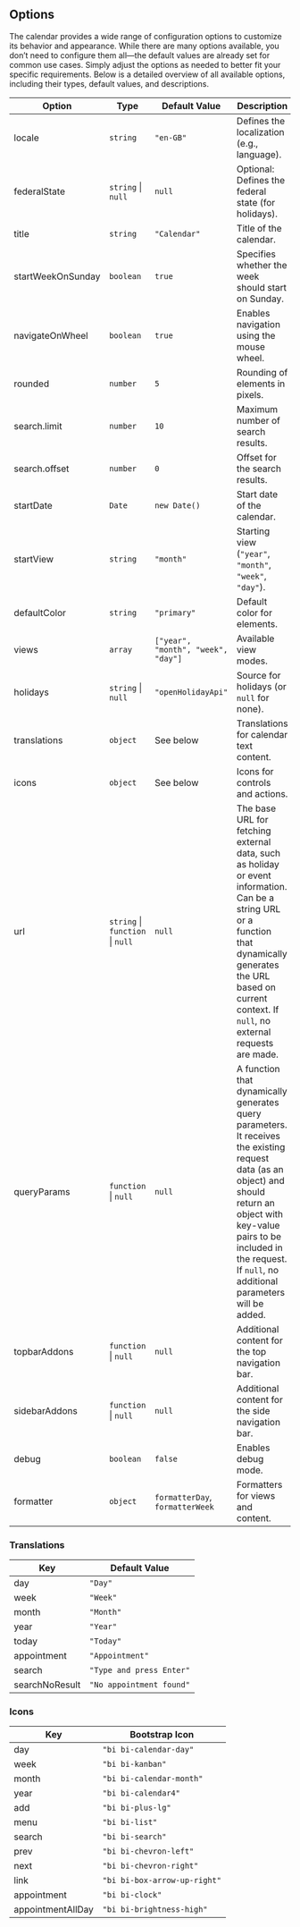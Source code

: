 ## Options

The calendar provides a wide range of configuration options to customize its behavior and appearance. While there are many options available, you don’t need to configure them all—the default values are already set for common use cases. Simply adjust the options as needed to better fit your specific requirements. Below is a detailed overview of all available options, including their types, default values, and descriptions.

| **Option**        | **Type**                         | **Default Value**                  | **Description**                                                                                                                                                                                                                                 |
|-------------------|----------------------------------|------------------------------------|-------------------------------------------------------------------------------------------------------------------------------------------------------------------------------------------------------------------------------------------------|
| locale            | `string`                         | `"en-GB"`                          | Defines the localization (e.g., language).                                                                                                                                                                                                      |
| federalState      | `string` \| `null`               | `null`                             | Optional: Defines the federal state (for holidays).                                                                                                                                                                                             |
| title             | `string`                         | `"Calendar"`                       | Title of the calendar.                                                                                                                                                                                                                          |
| startWeekOnSunday | `boolean`                        | `true`                             | Specifies whether the week should start on Sunday.                                                                                                                                                                                              |
| navigateOnWheel   | `boolean`                        | `true`                             | Enables navigation using the mouse wheel.                                                                                                                                                                                                       |
| rounded           | `number`                         | `5`                                | Rounding of elements in pixels.                                                                                                                                                                                                                 |
| search.limit      | `number`                         | `10`                               | Maximum number of search results.                                                                                                                                                                                                               |
| search.offset     | `number`                         | `0`                                | Offset for the search results.                                                                                                                                                                                                                  |
| startDate         | `Date`                           | `new Date()`                       | Start date of the calendar.                                                                                                                                                                                                                     |
| startView         | `string`                         | `"month"`                          | Starting view (`"year"`, `"month"`, `"week"`, `"day"`).                                                                                                                                                                                         |
| defaultColor      | `string`                         | `"primary"`                        | Default color for elements.                                                                                                                                                                                                                     |
| views             | `array`                          | `["year", "month", "week", "day"]` | Available view modes.                                                                                                                                                                                                                           |
| holidays          | `string` \| `null`               | `"openHolidayApi"`                 | Source for holidays (or `null` for none).                                                                                                                                                                                                       |
| translations      | `object`                         | See below                          | Translations for calendar text content.                                                                                                                                                                                                         |
| icons             | `object`                         | See below                          | Icons for controls and actions.                                                                                                                                                                                                                 |
| url               | `string` \| `function` \| `null` | `null`                             | The base URL for fetching external data, such as holiday or event information. Can be a string URL or a function that dynamically generates the URL based on current context. If `null`, no external requests are made.                         |
| queryParams       | `function` \| `null`             | `null`                             | A function that dynamically generates query parameters. It receives the existing request data (as an object) and should return an object with key-value pairs to be included in the request. If `null`, no additional parameters will be added. |
| topbarAddons      | `function` \| `null`             | `null`                             | Additional content for the top navigation bar.                                                                                                                                                                                                  |
| sidebarAddons     | `function` \| `null`             | `null`                             | Additional content for the side navigation bar.                                                                                                                                                                                                 |
| debug             | `boolean`                        | `false`                            | Enables debug mode.                                                                                                                                                                                                                             |
| formatter         | `object`                         | `formatterDay`, `formatterWeek`    | Formatters for views and content.                                                                                                                                                                                                               |

### Translations
| **Key**             | **Default Value**          |
|----------------------|----------------------------|
| day                 | `"Day"`                    |
| week                | `"Week"`                   |
| month               | `"Month"`                  |
| year                | `"Year"`                   |
| today               | `"Today"`                  |
| appointment         | `"Appointment"`            |
| search              | `"Type and press Enter"`   |
| searchNoResult      | `"No appointment found"`   |

### Icons
| **Key**             | **Bootstrap Icon**         |
|----------------------|----------------------------|
| day                 | `"bi bi-calendar-day"`     |
| week                | `"bi bi-kanban"`           |
| month               | `"bi bi-calendar-month"`   |
| year                | `"bi bi-calendar4"`        |
| add                 | `"bi bi-plus-lg"`          |
| menu                | `"bi bi-list"`             |
| search              | `"bi bi-search"`           |
| prev                | `"bi bi-chevron-left"`     |
| next                | `"bi bi-chevron-right"`    |
| link                | `"bi bi-box-arrow-up-right"` |
| appointment         | `"bi bi-clock"`            |
| appointmentAllDay   | `"bi bi-brightness-high"`  |